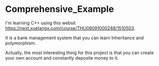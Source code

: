 # Comprehensive_Example

I'm learning C++ using this websit https://next.xuetangx.com/course/THU08091000248/1510503.

It is a bank management system that you can learn Inheritance and polymorphism.

Actually, the most interesting thing for this project is that you can create your own account and constantly deposite money to it.


